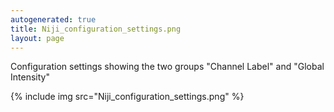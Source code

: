```yaml
---
autogenerated: true
title: Niji_configuration_settings.png
layout: page
---
```


Configuration settings showing the two groups "Channel Label" and
"Global Intensity"

{% include img src="Niji_configuration_settings.png" %}

